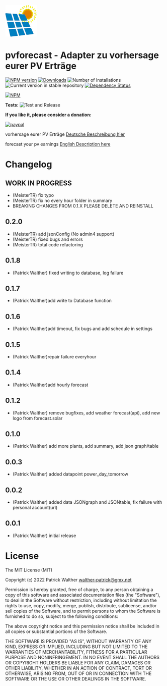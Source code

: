 ![Logo](docs/de/img/pvforecast.png)
# pvforecast - Adapter zu vorhersage eurer PV Erträge
[![NPM version](https://img.shields.io/npm/v/iobroker.pvforecast.svg)](https://www.npmjs.com/package/iobroker.pvforecast)
[![Downloads](https://img.shields.io/npm/dm/iobroker.pvforecast.svg)](https://www.npmjs.com/package/iobroker.pvforecast)
![Number of Installations](https://iobroker.live/badges/pvforecast-installed.svg)
![Current version in stable repository](https://iobroker.live/badges/pvforecast-stable.svg)
[![Dependency Status](https://img.shields.io/david/Patrick-Walther/iobroker.pvforecast.svg)](https://david-dm.org/Patrick-Walther/iobroker.pvforecast)

[![NPM](https://nodei.co/npm/iobroker.pvforecast.png?downloads=true)](https://nodei.co/npm/iobroker.pvforecast/)

**Tests:** ![Test and Release](https://github.com/Patrick-Walther/ioBroker.pvforecast/workflows/Test%20and%20Release/badge.svg)


**If you like it, please consider a donation:**

[![paypal](https://www.paypalobjects.com/en_US/i/btn/btn_donateCC_LG.gif)](https://www.paypal.com/cgi-bin/webscr?cmd=_s-xclick&hosted_button_id=UYB92ZVNEFNF6&source=url)

vorhersage eurer PV Erträge
[Deutsche Beschreibung hier](docs/de/pvforecast.md)

forecast your pv earnings
[English Description here](docs/en/pvforecast.md)

# Changelog

<!--
    Placeholder for the next version (at the beginning of the line):
    ## **WORK IN PROGRESS**
-->

## **WORK IN PROGRESS**
* (MeisterTR) fix typo
* (MeisterTR) fix no every hour folder in summary
* BREAKING CHANGES FROM 0.1.X PLEASE DELETE AND REINSTALL

## 0.2.0
* (MeisterTR) add jsonConfig (No admin4 support)
* (MeisterTR) fixed bugs and errors
* (MeisterTR) total code refactoring

## 0.1.8
* (Patrick Walther) fixed writing to database, log failure

## 0.1.7
* (Patrick Walther)add write to Database function

## 0.1.6
* (Patrick Walther)add timeout, fix bugs and add schedule in settings

## 0.1.5
* (Patrick Walther)repair failure everyhour 

## 0.1.4
* (Patrick Walther)add hourly forecast

## 0.1.2
* (Patrick Walther) remove bugfixes, add weather forecast(api), add new logo from forecast.solar 

## 0.1.0
* (Patrick Walther) add  more plants, add summary, add json graph/table 

## 0.0.3
* (Patrick Walther) added datapoint power_day_tomorrow

## 0.0.2
* (Patrick Walther) added data JSONgraph and JSONtable, fix failure with personal account(url)

## 0.0.1
* (Patrick Walther) initial release

# License
The MIT License (MIT)

Copyright (c) 2022 Patrick Walther walther-patrick@gmx.net

Permission is hereby granted, free of charge, to any person obtaining a copy
of this software and associated documentation files (the "Software"), to deal
in the Software without restriction, including without limitation the rights
to use, copy, modify, merge, publish, distribute, sublicense, and/or sell
copies of the Software, and to permit persons to whom the Software is
furnished to do so, subject to the following conditions:

The above copyright notice and this permission notice shall be included in
all copies or substantial portions of the Software.

THE SOFTWARE IS PROVIDED "AS IS", WITHOUT WARRANTY OF ANY KIND, EXPRESS OR
IMPLIED, INCLUDING BUT NOT LIMITED TO THE WARRANTIES OF MERCHANTABILITY,
FITNESS FOR A PARTICULAR PURPOSE AND NONINFRINGEMENT. IN NO EVENT SHALL THE
AUTHORS OR COPYRIGHT HOLDERS BE LIABLE FOR ANY CLAIM, DAMAGES OR OTHER
LIABILITY, WHETHER IN AN ACTION OF CONTRACT, TORT OR OTHERWISE, ARISING FROM,
OUT OF OR IN CONNECTION WITH THE SOFTWARE OR THE USE OR OTHER DEALINGS IN
THE SOFTWARE.
